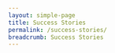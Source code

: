 ```yaml
---
layout: simple-page
title: Success Stories
permalink: /success-stories/
breadcrumb: Success Stories
---
```

